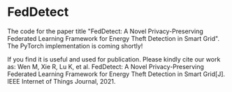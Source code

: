 # FedDetect
The code for the paper title "FedDetect: A Novel Privacy-Preserving Federated Learning Framework for Energy Theft Detection in  Smart Grid".
The PyTorch implementation is coming shortly!

If you find it is useful and used for publication. Please kindly cite our work as:
Wen M, Xie R, Lu K, et al. FedDetect: A Novel Privacy-Preserving Federated Learning Framework for Energy Theft Detection in Smart Grid[J]. IEEE Internet of Things Journal, 2021.
